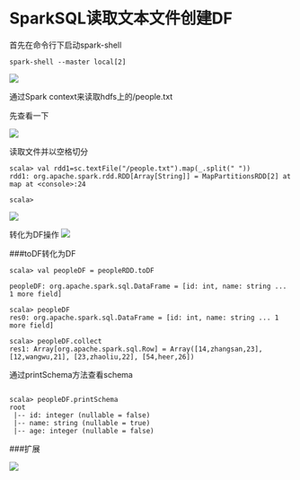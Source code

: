 # SparkSQL读取文本文件创建DF

首先在命令行下启动spark-shell

```
spark-shell --master local[2]
```

![](http://p2ehgqigv.bkt.clouddn.com/18-4-15/88757773.jpg)

通过Spark context来读取hdfs上的/people.txt

先查看一下

![](http://p2ehgqigv.bkt.clouddn.com/18-4-15/81264887.jpg)

读取文件并以空格切分

```
scala> val rdd1=sc.textFile("/people.txt").map(_.split(" "))
rdd1: org.apache.spark.rdd.RDD[Array[String]] = MapPartitionsRDD[2] at map at <console>:24

scala> 
```
![](http://p2ehgqigv.bkt.clouddn.com/18-4-15/38614409.jpg)

转化为DF操作
![](http://p2ehgqigv.bkt.clouddn.com/18-4-15/90232738.jpg)

###toDF转化为DF

```
scala> val peopleDF = peopleRDD.toDF

peopleDF: org.apache.spark.sql.DataFrame = [id: int, name: string ... 1 more field]

scala> peopleDF
res0: org.apache.spark.sql.DataFrame = [id: int, name: string ... 1 more field]

scala> peopleDF.collect
res1: Array[org.apache.spark.sql.Row] = Array([14,zhangsan,23], [12,wangwu,21], [23,zhaoliu,22], [54,heer,26])

```
通过printSchema方法查看schema

```

scala> peopleDF.printSchema
root
 |-- id: integer (nullable = false)
 |-- name: string (nullable = true)
 |-- age: integer (nullable = false)
```

###扩展 

![](http://p2ehgqigv.bkt.clouddn.com/18-4-15/39469776.jpg)


<!--
create time: 2018-04-15 15:09:50
Author: Alfred

This file is created by Marboo<http://marboo.io> template file $MARBOO_HOME/.media/starts/default.md
本文件由 Marboo<http://marboo.io> 模板文件 $MARBOO_HOME/.media/starts/default.md 创建
-->

